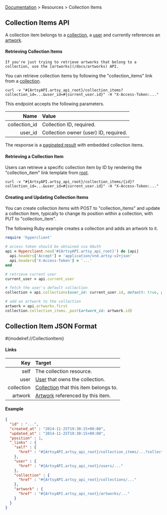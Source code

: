 [Documentation](/docs) &gt; Resources &gt; Collection Items

## Collection Items API

A collection item belongs to a [collection](/docs/collection), a [user](/docs/users) and currently references an [artwork](/docs/artworks).

#### Retrieving Collection Items

``` alert[info]
If you're just trying to retrieve artworks that belong to a collection, use the [artworks](/docs/artworks) API.
```

You can retrieve collection items by following the "collection\_items" link from a [collection](/docs/collections).

```
curl -v "#{ArtsyAPI.artsy_api_root}/collection_items?collection_id=...&user_id=#{current_user.id}" -H "X-Access-Token:..."
```

This endpoint accepts the following parameters.

Name             | Value                                 |
----------------:|:--------------------------------------|
collection_id    | Collection ID, required.              |
user_id          | Collection owner (user) ID, required. |

The response is a [paginated result](/docs/pagination) with embedded collection items.

#### Retrieving a Collection Item

Users can retrieve a specific collection item by ID by rendering the "collection\_item" link template from [root](#{ArtsyAPI.artsy_api_root}).

```
curl -v "#{ArtsyAPI.artsy_api_root}/collection_items/{id}?collection_id=...&user_id=#{current_user.id}" -H "X-Access-Token:..."
```

#### Creating and Updating Collection Items

You can create collection items with POST to "collection\_items" and update a collection item, typically to change its position within a collection, with PUT to "collection\_item".

The following Ruby example creates a collection and adds an artwork to it.

```ruby
require 'hyperclient'

# access token should be obtained via OAuth
api = Hyperclient.new('#{ArtsyAPI.artsy_api_root}') do |api|
  api.headers['Accept'] = 'application/vnd.artsy-v2+json'
  api.headers['X-Access-Token'] = '...'
end

# retrieve current user
current_user = api.current_user

# fetch the user's default collection
collection = api.collections(user_id: current_user.id, default: true, private: true).first

# add an artwork to the collection
artwork = api.artworks.first
collection.collection_items._post(artwork_id: artwork.id)
```

## Collection Item JSON Format

#{modelref://CollectionItem}

#### Links

Key               | Target                                                             |
-----------------:|:-------------------------------------------------------------------|
self              | The collection resource.                                           |
user              | [User](/docs/users) that owns the collection.                      |
collection        | [Collection](/docs/collections) that this item belongs to.         |
artwork           | [Artwork](/docs/artworks) referenced by this item.                 |

#### Example

``` json
{
  "id" : "...",
  "created_at" : "2014-11-25T19:30:15+00:00",
  "updated_at" : "2014-11-25T19:30:15+00:00",
  "position" : 1,
  "_links" : {
    "self" : {
      "href" : "#{ArtsyAPI.artsy_api_root}/collection_items/...?collection_id=...&user_id=..."
    },
    "user" : {
      "href" : "#{ArtsyAPI.artsy_api_root}/users/..."
    },
    "collection" : {
      "href" : "#{ArtsyAPI.artsy_api_root}/collections/..."
    },
    "artwork" : {
      "href" : "#{ArtsyAPI.artsy_api_root}/artworks/..."
    }
  }
}
```
